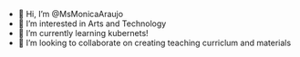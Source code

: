 - 👋 Hi, I’m @MsMonicaAraujo
- 👀 I’m interested in Arts and Technology
- 🌱 I’m currently learning kubernets!
- 💞️ I’m looking to collaborate on creating teaching curriclum and materials 

<!---
MsMonicaAraujo/MsMonicaAraujo is a ✨ special ✨ repository because its `README.md` (this file) appears on your GitHub profile.
You can click the Preview link to take a look at your changes.
--->
